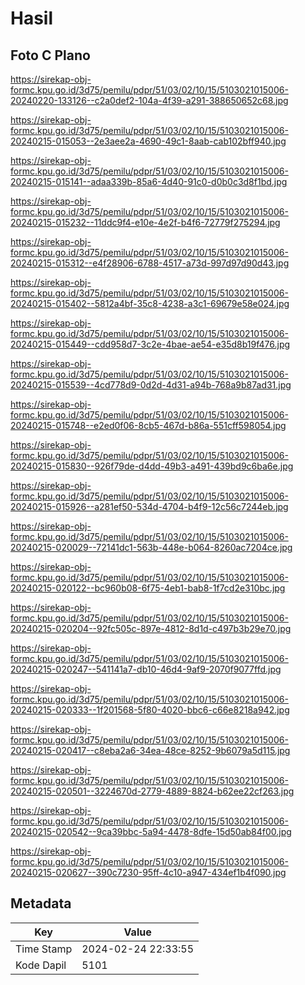 # Hasil

## Foto C Plano

https://sirekap-obj-formc.kpu.go.id/3d75/pemilu/pdpr/51/03/02/10/15/5103021015006-20240220-133126--c2a0def2-104a-4f39-a291-388650652c68.jpg

https://sirekap-obj-formc.kpu.go.id/3d75/pemilu/pdpr/51/03/02/10/15/5103021015006-20240215-015053--2e3aee2a-4690-49c1-8aab-cab102bff940.jpg

https://sirekap-obj-formc.kpu.go.id/3d75/pemilu/pdpr/51/03/02/10/15/5103021015006-20240215-015141--adaa339b-85a6-4d40-91c0-d0b0c3d8f1bd.jpg

https://sirekap-obj-formc.kpu.go.id/3d75/pemilu/pdpr/51/03/02/10/15/5103021015006-20240215-015232--11ddc9f4-e10e-4e2f-b4f6-72779f275294.jpg

https://sirekap-obj-formc.kpu.go.id/3d75/pemilu/pdpr/51/03/02/10/15/5103021015006-20240215-015312--e4f28906-6788-4517-a73d-997d97d90d43.jpg

https://sirekap-obj-formc.kpu.go.id/3d75/pemilu/pdpr/51/03/02/10/15/5103021015006-20240215-015402--5812a4bf-35c8-4238-a3c1-69679e58e024.jpg

https://sirekap-obj-formc.kpu.go.id/3d75/pemilu/pdpr/51/03/02/10/15/5103021015006-20240215-015449--cdd958d7-3c2e-4bae-ae54-e35d8b19f476.jpg

https://sirekap-obj-formc.kpu.go.id/3d75/pemilu/pdpr/51/03/02/10/15/5103021015006-20240215-015539--4cd778d9-0d2d-4d31-a94b-768a9b87ad31.jpg

https://sirekap-obj-formc.kpu.go.id/3d75/pemilu/pdpr/51/03/02/10/15/5103021015006-20240215-015748--e2ed0f06-8cb5-467d-b86a-551cff598054.jpg

https://sirekap-obj-formc.kpu.go.id/3d75/pemilu/pdpr/51/03/02/10/15/5103021015006-20240215-015830--926f79de-d4dd-49b3-a491-439bd9c6ba6e.jpg

https://sirekap-obj-formc.kpu.go.id/3d75/pemilu/pdpr/51/03/02/10/15/5103021015006-20240215-015926--a281ef50-534d-4704-b4f9-12c56c7244eb.jpg

https://sirekap-obj-formc.kpu.go.id/3d75/pemilu/pdpr/51/03/02/10/15/5103021015006-20240215-020029--72141dc1-563b-448e-b064-8260ac7204ce.jpg

https://sirekap-obj-formc.kpu.go.id/3d75/pemilu/pdpr/51/03/02/10/15/5103021015006-20240215-020122--bc960b08-6f75-4eb1-bab8-1f7cd2e310bc.jpg

https://sirekap-obj-formc.kpu.go.id/3d75/pemilu/pdpr/51/03/02/10/15/5103021015006-20240215-020204--92fc505c-897e-4812-8d1d-c497b3b29e70.jpg

https://sirekap-obj-formc.kpu.go.id/3d75/pemilu/pdpr/51/03/02/10/15/5103021015006-20240215-020247--541141a7-db10-46d4-9af9-2070f9077ffd.jpg

https://sirekap-obj-formc.kpu.go.id/3d75/pemilu/pdpr/51/03/02/10/15/5103021015006-20240215-020333--1f201568-5f80-4020-bbc6-c66e8218a942.jpg

https://sirekap-obj-formc.kpu.go.id/3d75/pemilu/pdpr/51/03/02/10/15/5103021015006-20240215-020417--c8eba2a6-34ea-48ce-8252-9b6079a5d115.jpg

https://sirekap-obj-formc.kpu.go.id/3d75/pemilu/pdpr/51/03/02/10/15/5103021015006-20240215-020501--3224670d-2779-4889-8824-b62ee22cf263.jpg

https://sirekap-obj-formc.kpu.go.id/3d75/pemilu/pdpr/51/03/02/10/15/5103021015006-20240215-020542--9ca39bbc-5a94-4478-8dfe-15d50ab84f00.jpg

https://sirekap-obj-formc.kpu.go.id/3d75/pemilu/pdpr/51/03/02/10/15/5103021015006-20240215-020627--390c7230-95ff-4c10-a947-434ef1b4f090.jpg


## Metadata

| Key        | Value               |
| ---------- | ------------------- |
| Time Stamp | 2024-02-24 22:33:55 |
| Kode Dapil | 5101                |




